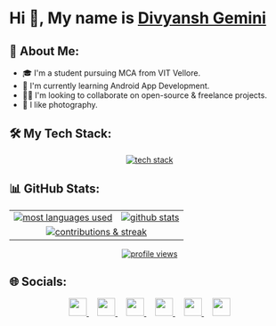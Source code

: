 # Hi 👋, My name is [Divyansh Gemini](https://www.divyanshgemini.dev/)

## 💫 About Me:
- 🎓 I'm a student pursuing MCA from VIT Vellore.
- 🌱 I'm currently learning Android App Development.
- 🤝🏼 I'm looking to collaborate on open-source & freelance projects.
- 📸 I like photography.



## 🛠️ My Tech Stack:
<p align="center">
    <a href="https://www.divyanshgemini.dev/">
        <img src="https://skillicons.dev/icons?i=html,css,js,react,tailwind,nodejs,androidstudio,java,py,git,github,firebase" alt="tech stack" />
    </a>
</p>

## 📊 GitHub Stats:
<table align="center">
    <tr>
        <td>
            <a href="https://www.divyanshgemini.dev/">
                <img src="https://github-readme-stats.vercel.app/api/top-langs/?username=Divyansh-Gemini&theme=dark&hide_border=false&include_all_commits=false&count_private=true&layout=compact" alt="most languages used" />
            </a>
        <td>
            <a href="https://www.divyanshgemini.dev/">
                <img src="https://github-readme-stats.vercel.app/api?username=Divyansh-Gemini&theme=dark&hide_border=false&include_all_commits=false&show_icons=true&icon_color=FB8C00&line_height=20&count_private=true" alt="github stats" />
            </a>
        </td>
    </tr>
    <tr>
        <td colspan="2" align="center">
            <a href="https://www.divyanshgemini.dev/">
                <img src="https://github-readme-streak-stats.herokuapp.com/?user=Divyansh-Gemini&theme=dark&hide_border=false" alt="contributions & streak"/>
            </a>
        </td>
    </tr>
</table>
<!-- Profile Views -->
<p align="center">
    <a href="https://www.divyanshgemini.dev/">
        <img src="https://komarev.com/ghpvc/?username=Divyansh-Gemini&color=B22222&style=for-the-badge" alt="profile views" />
    </a>
</p>

## 🌐 Socials:
<p align="center">
    <a href="https://www.linkedin.com/in/divyansh-gemini/">
        <img height="32" width="32" src="https://cdn.simpleicons.org/linkedin" />
    </a>
    &nbsp;&nbsp;&nbsp;
    <a href="https://www.instagram.com/enlightened.gemini/">
        <img height="32" width="32" src="https://cdn.simpleicons.org/instagram" />
    </a>
    &nbsp;&nbsp;&nbsp;
    <a href="https://twitter.com/DivyanshGemini">
        <img height="32" width="32" src="https://cdn.simpleicons.org/x" />
    </a>
    &nbsp;&nbsp;&nbsp;
    <a href="https://stackoverflow.com/users/19415431/divyansh-gemini">
        <img height="32" width="32" src="https://cdn.simpleicons.org/stackoverflow" />
    </a>
    &nbsp;&nbsp;&nbsp;
    <a href="https://www.hackerrank.com/profile/DivyanshGemini">
        <img height="32" width="32" src="https://cdn.simpleicons.org/hackerrank" />
    </a>
    &nbsp;&nbsp;&nbsp;
    <a href="https://leetcode.com/Divyansh-Gemini/">
        <img height="32" width="32" src="https://cdn.simpleicons.org/leetcode" />
    </a>
</p>

<!-- Holopin badges -->
<!-- [![@divyanshgemini's Holopin board](https://holopin.me/divyanshgemini)](https://holopin.io/@divyanshgemini) -->
